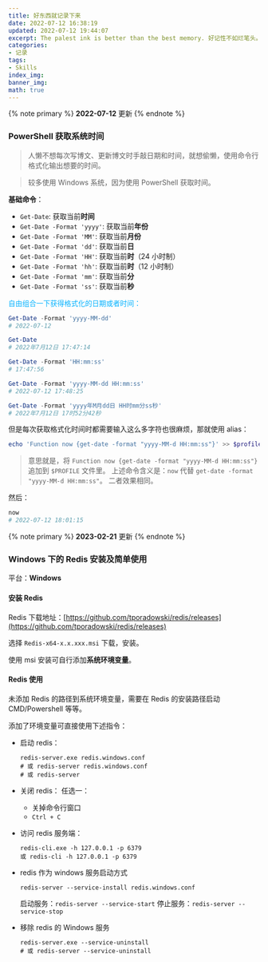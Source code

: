 ```yaml
---
title: 好东西就记录下来
date: 2022-07-12 16:38:19
updated: 2022-07-12 19:44:07
excerpt: The palest ink is better than the best memory. 好记性不如烂笔头。记不住那就记录下来。
categories: 
- 记录
tags:
- Skills
index_img:
banner_img:
math: true
---
```


{% note primary %}
**2022-07-12** 更新
{% endnote %}
### PowerShell 获取系统时间

> 人懒不想每次写博文、更新博文时手敲日期和时间，就想偷懒，使用命令行格式化输出想要的时间。

> 较多使用 Windows 系统，因为使用 PowerShell 获取时间。

**基础命令**：
+ `Get-Date`: 获取当前**时间**
+ `Get-Date -Format 'yyyy'`: 获取当前**年份**
+ `Get-Date -Format 'MM'`: 获取当前**月份**
+ `Get-Date -Format 'dd'`: 获取当前**日**
+ `Get-Date -Format 'HH'`: 获取当前**时**（24 小时制）
+ `Get-Date -Format 'hh'`: 获取当前**时**（12 小时制）
+ `Get-Date -Format 'mm'`: 获取当前**分**
+ `Get-Date -Format 'ss'`: 获取当前**秒**

<span style="color: #02b2ff; ">自由组合一下获得格式化的日期或者时间：</span>

```powershell
Get-Date -Format 'yyyy-MM-dd'
# 2022-07-12

Get-Date
# 2022年7月12日 17:47:14

Get-Date -Format 'HH:mm:ss'
# 17:47:56

Get-Date -Format 'yyyy-MM-dd HH:mm:ss'
# 2022-07-12 17:48:25

Get-Date -Format 'yyyy年M月dd日 HH时mm分ss秒'
# 2022年7月12日 17时52分42秒
```
但是每次获取格式化时间时都需要输入这么多字符也很麻烦，那就使用 alias：
```powershell
echo 'Function now {get-date -format "yyyy-MM-d HH:mm:ss"}' >> $profile
```
> 意思就是，将 `Function now {get-date -format "yyyy-MM-d HH:mm:ss"}` 追加到 `$PROFILE` 文件里。
> 上述命令含义是：`now` 代替 `get-date -format "yyyy-MM-d HH:mm:ss"`。
> 二者效果相同。

然后： 
```powershell
now
# 2022-07-12 18:01:15
```

{% note primary %}
**2023-02-21** 更新
{% endnote %}

### Windows 下的 Redis 安装及简单使用

平台：**Windows**

#### 安装 Redis

Redis 下载地址：[https://github.com/tporadowski/redis/releases](https://github.com/tporadowski/redis/releases)

选择 `Redis-x64-x.x.xxx.msi` 下载，安装。

使用 msi 安装可自行添加**系统环境变量**。

#### Redis 使用

未添加 Redis 的路径到系统环境变量，需要在 Redis 的安装路径启动 CMD/Powershell 等等。

添加了环境变量可直接使用下述指令：
+ 启动 redis：
  ```
  redis-server.exe redis.windows.conf
  # 或 redis-server redis.windows.conf
  # 或 redis-server
  ```
+ 关闭 redis：
  任选一：
  + 关掉命令行窗口
  + `Ctrl + C`
+ 访问 redis 服务端：
  ```
  redis-cli.exe -h 127.0.0.1 -p 6379
  或 redis-cli -h 127.0.0.1 -p 6379
  ```

+ redis 作为 windows 服务启动方式
  ```
  redis-server --service-install redis.windows.conf
  ```
  启动服务：`redis-server --service-start`
  停止服务：`redis-server --service-stop`

+ 移除 redis 的 Windows 服务
  ```
  redis-server.exe --service-uninstall
  # 或 redis-server --service-uninstall
  ```
